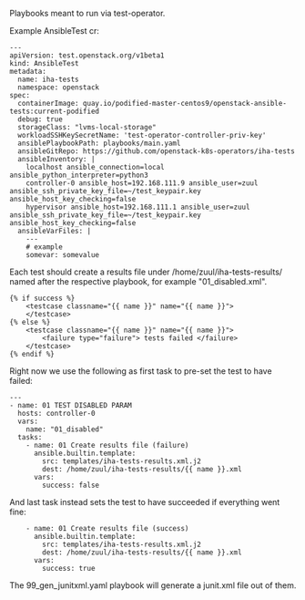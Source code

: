Playbooks meant to run via test-operator.


Example AnsibleTest cr:

~~~
---
apiVersion: test.openstack.org/v1beta1
kind: AnsibleTest
metadata:
  name: iha-tests
  namespace: openstack
spec:
  containerImage: quay.io/podified-master-centos9/openstack-ansible-tests:current-podified
  debug: true
  storageClass: "lvms-local-storage"
  workloadSSHKeySecretName: 'test-operator-controller-priv-key'
  ansiblePlaybookPath: playbooks/main.yaml
  ansibleGitRepo: https://github.com/openstack-k8s-operators/iha-tests
  ansibleInventory: |
    localhost ansible_connection=local ansible_python_interpreter=python3
    controller-0 ansible_host=192.168.111.9 ansible_user=zuul ansible_ssh_private_key_file=~/test_keypair.key ansible_host_key_checking=false
    hypervisor ansible_host=192.168.111.1 ansible_user=zuul ansible_ssh_private_key_file=~/test_keypair.key ansible_host_key_checking=false
  ansibleVarFiles: |
    ---
    # example
    somevar: somevalue
~~~

Each test should create a results file under /home/zuul/iha-tests-results/ named after the respective playbook, for example "01_disabled.xml".

~~~
{% if success %}
    <testcase classname="{{ name }}" name="{{ name }}">
    </testcase>
{% else %}
    <testcase classname="{{ name }}" name="{{ name }}">
        <failure type="failure"> tests failed </failure>
    </testcase>
{% endif %}
~~~

Right now we use the following as first task to pre-set the test to have failed:

~~~
---
- name: 01 TEST DISABLED PARAM
  hosts: controller-0
  vars:
    name: "01_disabled"
  tasks:
    - name: 01 Create results file (failure)
      ansible.builtin.template:
        src: templates/iha-tests-results.xml.j2
        dest: /home/zuul/iha-tests-results/{{ name }}.xml
      vars:
        success: false
~~~

And last task instead sets the test to have succeeded if everything went fine:

~~~
    - name: 01 Create results file (success)
      ansible.builtin.template:
        src: templates/iha-tests-results.xml.j2
        dest: /home/zuul/iha-tests-results/{{ name }}.xml
      vars:
        success: true
~~~

The 99_gen_junitxml.yaml playbook will generate a junit.xml file out of them.
